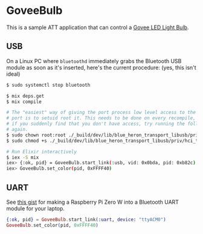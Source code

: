 # GoveeBulb

This is a sample ATT application that can control a [Govee LED Light
Bulb](https://www.amazon.com/MINGER-Dimmable-Changing-Equivalent-Multi-Color/dp/B07CL2RMR7/).

## USB

On a Linux PC where `bluetoothd` immediately grabs the Bluetooth USB module as
soon as it's inserted, here's the current procedure: (yes, this isn't ideal)

```sh
$ sudo systemctl stop bluetooth

$ mix deps.get
$ mix compile

# The "easiest" way of giving the port process low level access to the USB
# port is to setuid root it. This needs to be done on every recompile, so
# if you suddenly find that you don't have access, try running the following
# again.
$ sudo chown root:root ./_build/dev/lib/blue_heron_transport_libusb/priv/hci_transport
$ sudo chmod +s ./_build/dev/lib/blue_heron_transport_libusb/priv/hci_transport

# Run Elixir interactively
$ iex -S mix
iex> {:ok, pid} = GoveeBulb.start_link(:usb, vid: 0x0bda, pid: 0xb82c)
iex> GoveeBulb.set_color(pid, 0xFFFF40)
```

## UART

See [this
gist](https://gist.github.com/fhunleth/fae46998609814ae4a8abd44f6f08188#setting-up-a-test-environment)
for making a Raspberry Pi Zero W into a Bluetooth UART module for your laptop.

```elixir
{:ok, pid} = GoveeBulb.start_link(:uart, device: "ttyACM0")
GoveeBulb.set_color(pid, 0xFFFF40)
```
